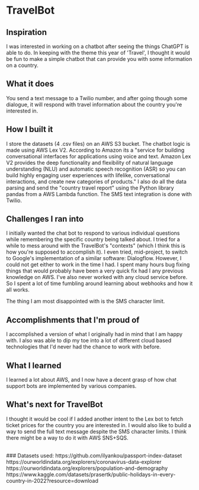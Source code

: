 # TravelBot

## Inspiration
I was interested in working on a chatbot after seeing the things ChatGPT is able to do. In keeping with the theme this year of 'Travel', I thought it would be fun to make a simple chatbot that can provide you with some information on a country.

## What it does
You send a text message to a Twilio number, and after going though some dialogue, it will respond with travel information about the country you're interested in.

## How I built it
I store the datasets (4 .csv files) on an AWS S3 bucket. The chatbot logic is made using AWS Lex V2. According to Amazon its a "service for building conversational interfaces for applications using voice and text. Amazon Lex V2 provides the deep functionality and flexibility of natural language understanding (NLU) and automatic speech recognition (ASR) so you can build highly engaging user experiences with lifelike, conversational interactions, and create new categories of products." I also do all the data parsing and send the "country travel report" using the Python library pandas from a AWS Lambda function. The SMS text integration is done with Twilio.

## Challenges I ran into
I initially wanted the chat bot to respond to various individual questions while remembering the specific country being talked about. I tried for a while to mess around with the TravelBot's "contexts" (which I think this is how you're supposed to accomplish it). I even tried, mid-project, to switch to Google's implementation of a similar software: Dialogflow. However, I could not get either to work in the time I had. I spent many hours bug fixing things that would probably have been a very quick fix had I any previous knowledge on AWS. I've also never worked with any cloud service before. So I spent a lot of time fumbling around learning about webhooks and how it all works. 

The thing I am most disappointed with is the SMS character limit.

## Accomplishments that I'm proud of
I accomplished a version of what I originally had in mind that I am happy with. I also was able to dip my toe into a lot of different cloud based technologies that I'd never had the chance to work with before.

## What I learned
I learned a lot about AWS, and I now have a decent grasp of how chat support bots are implemented by various companies. 

## What's next for TravelBot
I thought it would be cool if I added another intent to the Lex bot to fetch ticket prices for the country you are interested in. I would also like to build a way to send the full text message despite the SMS character limits. I think there might be a way to do it with AWS SNS+SQS.

<br>
### Datasets used:
https://github.com/ilyankou/passport-index-dataset <br>
https://ourworldindata.org/explorers/coronavirus-data-explorer <br>
https://ourworldindata.org/explorers/population-and-demography <br>
https://www.kaggle.com/datasets/prasertk/public-holidays-in-every-country-in-2022?resource=download
